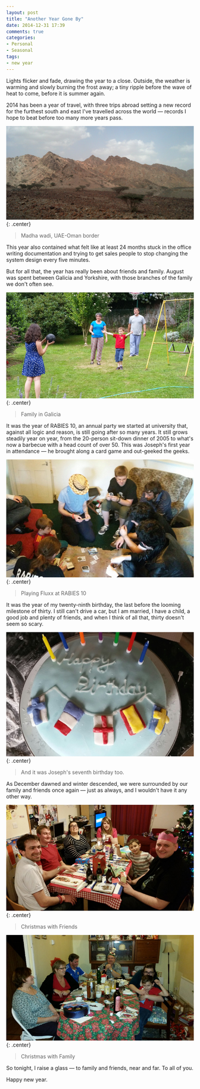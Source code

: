 ```yaml
---
layout: post
title: "Another Year Gone By"
date: 2014-12-31 17:39
comments: true
categories: 
- Personal
- Seasonal
tags:
- new year
---
```


Lights flicker and fade, drawing the year to a close. Outside, the weather is warming and slowly burning the frost away; a tiny ripple before the wave of heat to come, before it is summer again.

2014 has been a year of travel, with three trips abroad setting a new record for the furthest south and east I've travelled across the world &mdash; records I hope to beat before too many more years pass.

![Madha wadi](/blog/2014/12/review1.jpg){: .center}

> Madha wadi, UAE-Oman border

This year also contained what felt like at least 24 months stuck in the office writing documentation and trying to get sales people to stop changing the system design every five minutes.

But for all that, the year has really been about friends and family. August was spent between Galicia and Yorkshire, with those branches of the family we don't often see.

![Family in Galicia](/blog/2014/12/review2.jpg){: .center}

> Family in Galicia

It was the year of RABIES 10, an annual party we started at university that, against all logic and reason, is still going after so many years. It still grows steadily year on year, from the 20-person sit-down dinner of 2005 to what's now a barbecue with a head count of over 50. This was Joseph's first year in attendance &mdash; he brought along a card game and out-geeked the geeks.

![Playing Fluxx at RABIES 10](/blog/2014/12/review3.jpg){: .center}

> Playing Fluxx at RABIES 10

It was the year of my twenty-ninth birthday, the last before the looming milestone of thirty. I still can't drive a car, but I am married, I have a child, a good job and plenty of friends, and when I think of all that, thirty doesn't seem so scary.

![Joseph's birthday cake](/blog/2014/12/review4.jpg){: .center}

> And it was Joseph's seventh birthday too.

As December dawned and winter descended, we were surrounded by our family and friends once again &mdash; just as always, and I wouldn't have it any other way.

![Christmas with Friends](/blog/2014/12/review5.jpg){: .center}

> Christmas with Friends

![Christmas with Family](/blog/2014/12/review6.jpg){: .center}

> Christmas with Family

So tonight, I raise a glass &mdash; to family and friends, near and far. To all of you.

Happy new year.
